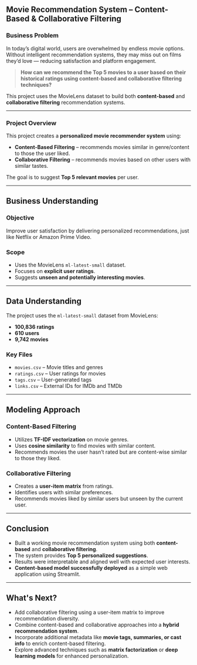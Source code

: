 ## **Movie Recommendation System – Content-Based & Collaborative Filtering**

### Business Problem

In today’s digital world, users are overwhelmed by endless movie options. Without intelligent recommendation systems, they may miss out on films they’d love — reducing satisfaction and platform engagement.

> **How can we recommend the Top 5 movies to a user based on their historical ratings using content-based and collaborative filtering techniques?**

This project uses the MovieLens dataset to build both **content-based** and **collaborative filtering** recommendation systems.

---

### Project Overview

This project creates a **personalized movie recommender system** using:

- **Content-Based Filtering** – recommends movies similar in genre/content to those the user liked.
- **Collaborative Filtering** – recommends movies based on other users with similar tastes.

The goal is to suggest **Top 5 relevant movies** per user.

---

## Business Understanding

###  Objective

Improve user satisfaction by delivering personalized recommendations, just like Netflix or Amazon Prime Video.

###  Scope

- Uses the MovieLens `ml-latest-small` dataset.
- Focuses on **explicit user ratings**.
- Suggests **unseen and potentially interesting movies**.

---

## Data Understanding

The project uses the `ml-latest-small` dataset from MovieLens:

- **100,836 ratings**
- **610 users**
- **9,742 movies**

### Key Files

- `movies.csv` – Movie titles and genres  
- `ratings.csv` – User ratings for movies  
- `tags.csv` – User-generated tags  
- `links.csv` – External IDs for IMDb and TMDb  

---

##  Modeling Approach

### Content-Based Filtering
- Utilizes **TF-IDF vectorization** on movie genres.
- Uses **cosine similarity** to find movies with similar content.
- Recommends movies the user hasn’t rated but are content-wise similar to those they liked.

### Collaborative Filtering
- Creates a **user-item matrix** from ratings.
- Identifies users with similar preferences.
- Recommends movies liked by similar users but unseen by the current user.

---

## Conclusion

- Built a working movie recommendation system using both **content-based** and **collaborative filtering**.
- The system provides **Top 5 personalized suggestions**.
- Results were interpretable and aligned well with expected user interests.
- **Content-based model successfully deployed** as a simple web application using Streamlit.

---

##  What's Next?

-  Add collaborative filtering using a user-item matrix to improve recommendation diversity.
-  Combine content-based and collaborative approaches into a **hybrid recommendation system**.
-  Incorporate additional metadata like **movie tags, summaries, or cast info** to enrich content-based filtering.
-  Explore advanced techniques such as **matrix factorization** or **deep learning models** for enhanced personalization.
